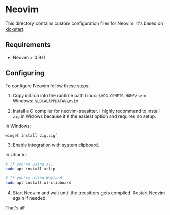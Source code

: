 # Neovim
This directory contains custom configuration files for Neovim. It's based on [kickstart](https://github.com/nvim-lua/kickstart.nvim).

## Requirements
- Neovim > 0.9.0

## Configuring
To configure Neovim follow these steps:

1. Copy init.lua into the runtime path
Linux: `$XDG_CONFIG_HOME/nvim`
Windows: `%LOCALAPPDATA%\nvim`

2. Install a C compiler for neovim-treesitter. I highly recommend to install `zig` in Widows because it's the easiest option and requires no setup.

In Windows:
```cmd
winget install zig.zig`
```

3. Enable integration with system clipboard.

In Ubuntu:
```bash
# If you're using X11
sudo apt install xclip

# If you're using Wayland
sudo apt install wl-clipboard
```

4. Start Neovim and wait until the treesitters gets compiled. Restart Neovim again if needed.

That's all!
